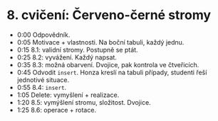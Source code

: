 # 8. cvičení: Červeno-černé stromy

* 0:00 Odpovědník.
* 0:05 Motivace + vlastnosti. Na boční tabuli, každý jednu.
* 0:15 8.1: validní stromy. Postupně se ptát.
* 0:25 8.2: vyvážení. Každý napsat.
* 0:35 8.3: možná obarvení. Dvojice, pak kontrola ve čtveřicích.
* 0:45 Odvodit `insert`. Honza kreslí na tabuli případy, studenti řeší jednotivé
       situace.
* 0:55 8.4: `insert`.
* 1:05 Delete: vymyšlení + realizace.
* 1:20 8.5: vymýšlení stromu, složitost. Dvojice.
* 1:25 8.6: operace + rotace.
